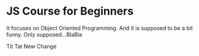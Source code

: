 # JS Course for Beginners

It focuses on Object Oriented Programming. And it is supposed to be a bit funny. Only supposed...BlaBla

Tit Tat
New Change
